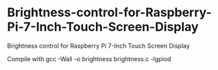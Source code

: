 # Brightness-control-for-Raspberry-Pi-7-Inch-Touch-Screen-Display
Brightness control for Raspberry Pi 7-Inch Touch Screen Display


Compile with gcc -Wall -o brightness brightness.c -lgpiod